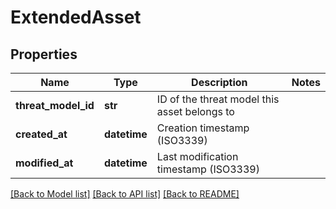 # ExtendedAsset

## Properties
Name | Type | Description | Notes
------------ | ------------- | ------------- | -------------
**threat_model_id** | **str** | ID of the threat model this asset belongs to | 
**created_at** | **datetime** | Creation timestamp (ISO3339) | 
**modified_at** | **datetime** | Last modification timestamp (ISO3339) | 

[[Back to Model list]](../README.md#documentation-for-models) [[Back to API list]](../README.md#documentation-for-api-endpoints) [[Back to README]](../README.md)

